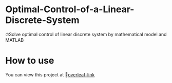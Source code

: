 # Optimal-Control-of-a-Linear-Discrete-System
⏱Solve optimal control of linear discrete system by mathematical model and MATLAB

# How to use
You can view this project at 🌱[overleaf-link](https://www.overleaf.com/read/zdsnhqbrjqch)
